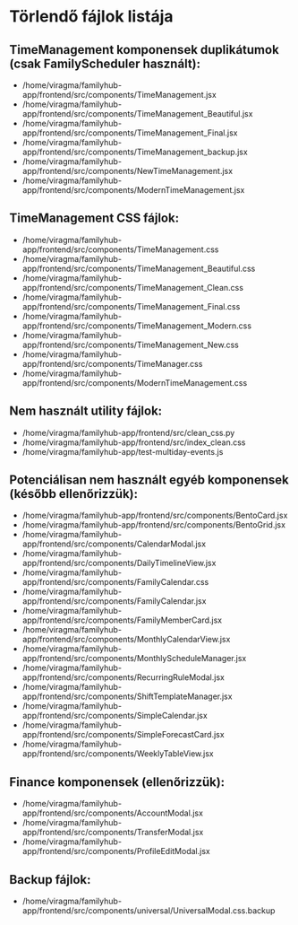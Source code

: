 # Törlendő fájlok listája

## TimeManagement komponensek duplikátumok (csak FamilyScheduler használt):
- /home/viragma/familyhub-app/frontend/src/components/TimeManagement.jsx
- /home/viragma/familyhub-app/frontend/src/components/TimeManagement_Beautiful.jsx
- /home/viragma/familyhub-app/frontend/src/components/TimeManagement_Final.jsx
- /home/viragma/familyhub-app/frontend/src/components/TimeManagement_backup.jsx
- /home/viragma/familyhub-app/frontend/src/components/NewTimeManagement.jsx
- /home/viragma/familyhub-app/frontend/src/components/ModernTimeManagement.jsx

## TimeManagement CSS fájlok:
- /home/viragma/familyhub-app/frontend/src/components/TimeManagement.css
- /home/viragma/familyhub-app/frontend/src/components/TimeManagement_Beautiful.css
- /home/viragma/familyhub-app/frontend/src/components/TimeManagement_Clean.css
- /home/viragma/familyhub-app/frontend/src/components/TimeManagement_Final.css
- /home/viragma/familyhub-app/frontend/src/components/TimeManagement_Modern.css
- /home/viragma/familyhub-app/frontend/src/components/TimeManagement_New.css
- /home/viragma/familyhub-app/frontend/src/components/TimeManager.css
- /home/viragma/familyhub-app/frontend/src/components/ModernTimeManagement.css

## Nem használt utility fájlok:
- /home/viragma/familyhub-app/frontend/src/clean_css.py
- /home/viragma/familyhub-app/frontend/src/index_clean.css
- /home/viragma/familyhub-app/test-multiday-events.js

## Potenciálisan nem használt egyéb komponensek (később ellenőrizzük):
- /home/viragma/familyhub-app/frontend/src/components/BentoCard.jsx
- /home/viragma/familyhub-app/frontend/src/components/BentoGrid.jsx
- /home/viragma/familyhub-app/frontend/src/components/CalendarModal.jsx
- /home/viragma/familyhub-app/frontend/src/components/DailyTimelineView.jsx
- /home/viragma/familyhub-app/frontend/src/components/FamilyCalendar.css
- /home/viragma/familyhub-app/frontend/src/components/FamilyCalendar.jsx
- /home/viragma/familyhub-app/frontend/src/components/FamilyMemberCard.jsx
- /home/viragma/familyhub-app/frontend/src/components/MonthlyCalendarView.jsx
- /home/viragma/familyhub-app/frontend/src/components/MonthlyScheduleManager.jsx
- /home/viragma/familyhub-app/frontend/src/components/RecurringRuleModal.jsx
- /home/viragma/familyhub-app/frontend/src/components/ShiftTemplateManager.jsx
- /home/viragma/familyhub-app/frontend/src/components/SimpleCalendar.jsx
- /home/viragma/familyhub-app/frontend/src/components/SimpleForecastCard.jsx
- /home/viragma/familyhub-app/frontend/src/components/WeeklyTableView.jsx

## Finance komponensek (ellenőrizzük):
- /home/viragma/familyhub-app/frontend/src/components/AccountModal.jsx
- /home/viragma/familyhub-app/frontend/src/components/TransferModal.jsx
- /home/viragma/familyhub-app/frontend/src/components/ProfileEditModal.jsx

## Backup fájlok:
- /home/viragma/familyhub-app/frontend/src/components/universal/UniversalModal.css.backup
